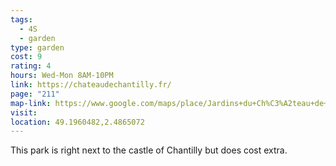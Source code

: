 ```yaml
---
tags:
  - 4S
  - garden
type: garden
cost: 9
rating: 4
hours: Wed-Mon 8AM-10PM
link: https://chateaudechantilly.fr/
page: "211"
map-link: https://www.google.com/maps/place/Jardins+du+Ch%C3%A2teau+de+Chantilly/@49.194924,2.4832843,17z/data=!4m10!1m2!2m1!1sParcde+Chantilly+de+chantilly!3m6!1s0x47e63781ade20e41:0x7602b422add8f567!8m2!3d49.1959943!4d2.486515!15sCh5QYXJjIERlIENoYW50aWxseSBkZSBjaGFudGlsbHmSAQZnYXJkZW7gAQA!16s%2Fg%2F11gh6bx5h5?entry=ttu&g_ep=EgoyMDI0MDkwNC4wIKXMDSoASAFQAw%3D%3D
visit: 
location: 49.1960482,2.4865072
---
```

This park is right next to the castle of Chantilly but does cost extra.